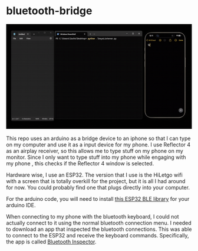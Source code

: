 # bluetooth-bridge

![Demo](doc\demo.gif)

This repo uses an arduino as a bridge device to an iphone so that I can type on my computer and use it as a input device for my phone. I use Reflector 4 as an airplay receiver, so this allows me to type stuff on my phone on my monitor. Since I only want to type stuff into my phone while engaging with my phone , this checks if the Reflector 4 window is selected. 

Hardware wise, I use an ESP32. The version that I use is the HiLetgo wifi with a screen that is totally overkill for the project, but it is all I had around for now. You could probably find one that plugs directly into your computer. 

For the arduino code, you will need to install [this ESP32 BLE library](https://github.com/T-vK/ESP32-BLE-Keyboard) for your arduino IDE.

When connecting to my phone with the bluetooth keyboard, I could not actually connect to it using the normal bluetooth connection menu. I needed to download an app that inspected the bluetooth connections. This was able to connect to the ESP32 and receive the keyboard commands. Specifically, the app is called [Bluetooth Inspector](https://apps.apple.com/cm/app/bluetooth-inspector/id1509085044?l=en). 




